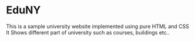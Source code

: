 # EduNY
This is a sample university website implemented using pure HTML and CSS
It Shows different part of university such as courses, buildings etc..

